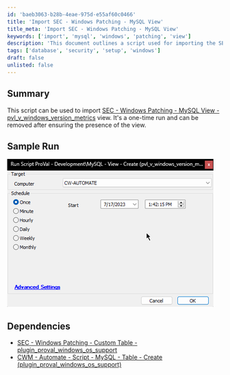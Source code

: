 ```yaml
---
id: 'baeb3063-b28b-4eae-975d-e55af60c0466'
title: 'Import SEC - Windows Patching - MySQL View'
title_meta: 'Import SEC - Windows Patching - MySQL View'
keywords: ['import', 'mysql', 'windows', 'patching', 'view']
description: 'This document outlines a script used for importing the SEC - Windows Patching - MySQL View, specifically pvl_v_windows_version_metrics. It is intended for a one-time run and can be removed after confirming the view presence.'
tags: ['database', 'security', 'setup', 'windows']
draft: false
unlisted: false
---
```

## Summary

This script can be used to import [SEC - Windows Patching - MySQL View - pvl_v_windows_version_metrics](https://proval.itglue.com/DOC-5078775-11560437) view. It's a one-time run and can be removed after ensuring the presence of the view.  

## Sample Run

![Sample Run](../../../static/img/MySQL---View---Create-(pvl_v_windows_version_metrics)/image_1.png)

## Dependencies

- [SEC - Windows Patching - Custom Table - plugin_proval_windows_os_support](https://proval.itglue.com/DOC-5078775-7780690)  
- [CWM - Automate - Script - MySQL - Table - Create (plugin_proval_windows_os_support)](https://proval.itglue.com/DOC-5078775-11564131)  











